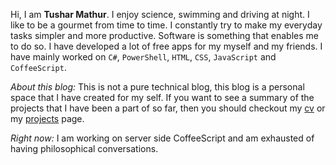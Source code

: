 Hi, I am **Tushar Mathur**. I enjoy science, swimming and driving at night. I like to be a gourmet from time to time. I constantly try to make my everyday tasks simpler and more productive. Software is something that enables me to do so. I have developed a lot of free apps for my myself and my friends. I have mainly worked on `C#`, `PowerShell`, `HTML`, `CSS`, `JavaScript` and `CoffeeScript`.

*About this blog:* This is not a pure technical blog, this blog is a personal space that I have created for my self. If you want to see a summary of the projects that I have been a part of so far, then you should checkout my [cv](/files/cv.pdf) or my [projects](/projects.html) page.

*Right now:* I am working on server side CoffeeScript and am exhausted of having philosophical conversations.